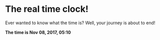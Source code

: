 # The real time clock!

Ever wanted to know what the time is? Well, your journey is about to end!

**The time is Nov 08, 2017, 05:10**